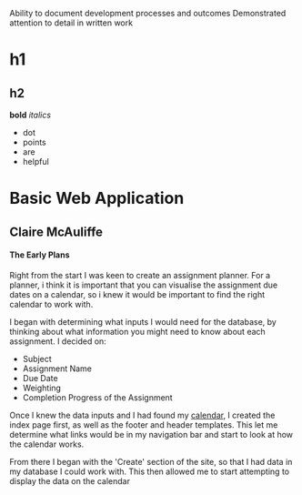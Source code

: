 Ability to document development processes and outcomes
Demonstrated attention to detail in written work

# h1
## h2

**bold**
*italics*


- dot
- points
- are
- helpful


# Basic Web Application
## Claire McAuliffe

#### The Early Plans
Right from the start I was keen to create an assignment planner. For a planner, i think it is important that you can visualise the assignment due dates on a calendar, so i knew it would be important to find the right calendar to work with.

I began with determining what inputs I would need for the database, by thinking about what information you might need to know about each assignment. I decided on:
- Subject
- Assignment Name
- Due Date
- Weighting
- Completion Progress of the Assignment

Once I knew the data inputs and I had found my [calendar](https://codepen.io/nijin39/pen/JbQBXM), I created the index page first, as well as the footer and header templates. This let me determine what links would be in my navigation bar and start to look at how the calendar works. 

From there I began with the 'Create' section of the site, so that I had data in my database I could work with. This then allowed me to start attempting to display the data on the calendar